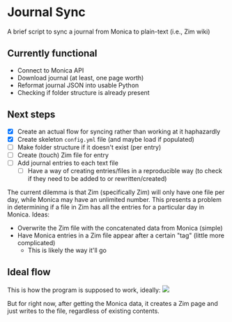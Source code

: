 # Journal Sync
A brief script to sync a journal from Monica to plain-text (i.e., Zim wiki)

## Currently functional
- Connect to Monica API 
- Download journal (at least, one page worth)
- Reformat journal JSON into usable Python
- Checking if folder structure is already present

## Next steps
- [x] Create an actual flow for syncing rather than working at it haphazardly
- [x] Create skeleton `config.yml` file (and maybe load if populated)
- [ ] Make folder structure if it doesn't exist (per entry)
- [ ] Create (touch) Zim file for entry
- [ ] Add journal entries to each text file
  - [ ] Have a way of creating entries/files in a reproducible way (to check if they need to be added to or rewritten/created)

The current dilemma is that Zim (specifically Zim) will only have one file per day, while Monica may have an unlimited number.
This presents a problem in determining if a file in Zim has all the entries for a particular day in Monica.
Ideas:
- Overwrite the Zim file with the concatenated data from Monica (simple)
- Have Monica entries in a Zim file appear after a certain "tag" (little more complicated)
  - This is likely the way it'll go

## Ideal flow
This is how the program is supposed to work, ideally:
![](./JournalSync.png)

But for right now, after getting the Monica data, it creates a Zim page and just writes to the file, regardless of existing contents.